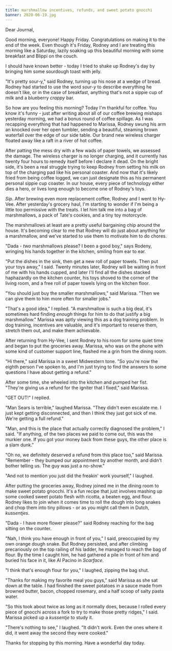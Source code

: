 ```yaml
---
title: marshmallow incentives, refunds, and sweet potato gnocchi
banner: 2020-06-19.jpg
---
```


Dear Journal,

Good morning, everyone!  Happy Friday.  Congratulations on making it
to the end of the week.  Even though it's Friday, Rodney and I are
treating this morning like a Saturday, lazily soaking up this
beautiful morning with some breakfast and Blippi on the couch.

I should have known better - today I tried to shake up Rodney's day by
bringing him some sourdough toast with jelly.

"It's pretty sour-y," said Rodney, turning up his nose at a wedge of
bread.  Rodney had started to use the word _sour-y_ to describe
everything he doesn't like, or in the case of breakfast, anything
that's not a sippie cup of milk and a blueberry _crappy_ bar.

So how are you feeling this morning?  Today I'm thankful for coffee.
You know it's funny - just after writing about all of our coffee
brewing mishaps yesterday morning, we had a bonus round of coffee
spillage.  As I was recapping everything that had happened to Marissa,
Rodney swung his arm an knocked over her open tumbler, sending a
beautiful, steaming brown waterfall over the edge of our side table.
Our brand new wireless charger floated away like a raft in a river of
hot coffee.

After patting the mess dry with a few wads of paper towels, we
assessed the damage.  The wireless charger is no longer charging, and
it currently has twenty four hours to remedy itself before I declare
it dead.  On the bright side, it's been a real struggle trying to keep
Rodney from setting his milk on top of the charging pad like his
personal coaster.  And now that it's likely fried from being coffee
logged, we can just designate this as his permanent personal sippie
cup coaster.  In our house, every piece of technology either dies a
hero, or lives long enough to become one of Rodney's toys.

_Sip_.  After brewing even more replacement coffee, Rodney and I went
to Hy-Vee.  After yesterday's grocery haul, I'm starting to wonder if
I'm being a little too permissive with the treats.  I let him talk me
into a bag of marshmallows, a pack of Tate's cookies, and a tiny toy
motorcycle.

The marshmallows at least are a pretty useful bargaining chip around
the house.  It's becoming clear to me that Rodney will do just about
anything for a marshmallow, and we've started to use them to motivate
him to do chores.

"Dada - _two_ marshmallows please?  I been a good boy," says Rodeny,
wringing his hands together in the kitchen, smiling from ear to ear.

"Put the dishes in the sink, then get a new roll of paper towels.
Then put your toys away," I said.  Twenty minutes later, Rodney will
be waiting in front of me with his hands cupped, and later I'll find
all the dishes stacked haphazardly on the kitchen counter, his toys
shoved to the corner of the living room, and a free roll of paper
towels lying on the kitchen floor.

"You should just buy the smaller marshmallows," said Marissa.  "Then
we can give them to him more often for smaller jobs."

"That's a good idea," I replied.  "A marshmallow is such a big deal,
it's sometimes hard finding _enough_ things for him to do that justify
a big marshmallow."  Marissa was aptly viewing this as a dog training
problem.  In dog training, incentives are valuable, and it's important
to reserve them, stretch them out, and make them achievable.

After returning from Hy-Vee, I sent Rodney to his room for some quiet
time and began to put the groceries away.  Marissa, who was on the
phone with some kind of customer support line, flashed me a grin from
the dining room.

"Hi there," said Marissa in a sweet Midwestern tone.  "So you're now
the eighth person I've spoken to, and I'm just trying to find the
answers to some questions I have about getting a refund."

After some time, she wheeled into the kitchen and pumped her fist.
"They're giving us a refund for the igniter that I fixed," said
Marissa.

"GET OUT!" I replied.

"Man Sears is terrible," laughed Marissa.  "They didn't even escalate
me.  I just kept getting disconnected, and then I think they just got
sick of me.  We're getting a full refund."

"Man, and this is the place that actually correctly diagnosed the
problem," I said.  "If anything, of the two places we paid to come
out, this was the murkier one.  If you got your money back from these
guys, the other place is a slam dunk."

"Oh no, we definitely deserved a refund from this place too," said
Marissa.  "Remember - they bumped our appointment by another month,
and didn't bother telling us.  The guy was just a no-show."

"And not to mention you just did the freakin' work yourself," I
laughed.

After putting the groceries away, Rodney joined me in the dining room
to make sweet potato gnocchi.  It's a fun recipe that just involves
mashing up some cooked sweet potato flesh with ricotta, a beaten egg,
and flour.  Rodney likes to join when it comes time to roll the dough
into long snakes and chop them into tiny pillows - or as you might
call them in Dutch, _kussentjes_.

"Dada - I have more flower please?" said Rodney reaching for the bag
sitting on the counter.

"Nah, I think you have enough in front of you," I said, preoccupied by
my own orange dough snake.  But Rodney persisted, and after climbing
precariously on the top railing of his ladder, he managed to reach the
bag of flour.  By the time I caught him, he had gathered a pile in
front of him and buried his face in it, like Al Pacino in _Scarface_.

"I think that's enough flour for you," I laughed, zipping the bag
shut.

"Thanks for making my favorite meal you guys," said Marissa as she sat
down at the table.  I had finished the sweet potatoes in a sauce made
from browned butter, bacon, chopped rosemary, and a half scoop of
salty pasta water.

"So this took about twice as long as it normally does, because I
rolled every piece of gnocchi across a fork to try to make those
pretty ridges," I said.  Marissa picked up a _kussentje_ to study it.

"There's nothing to see," I laughed.  "It didn't work.  Even the ones
where it did, it went away the second they were cooked."

Thanks for stopping by this morning.  Have a wonderful day today.
